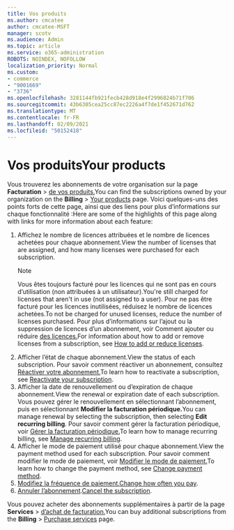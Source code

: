 ```yaml
---
title: Vos produits
ms.author: cmcatee
author: cmcatee-MSFT
manager: scotv
ms.audience: Admin
ms.topic: article
ms.service: o365-administration
ROBOTS: NOINDEX, NOFOLLOW
localization_priority: Normal
ms.custom:
- commerce
- "9001669"
- "3736"
ms.openlocfilehash: 3281144fb921fecb428d918e4f2996824b71f706
ms.sourcegitcommit: 43b6305cea25cc87ec2226a4f7de1f452671d762
ms.translationtype: MT
ms.contentlocale: fr-FR
ms.lasthandoff: 02/09/2021
ms.locfileid: "50152418"
---
```

# <a name="your-products"></a><span data-ttu-id="4b3d8-102">Vos produits</span><span class="sxs-lookup"><span data-stu-id="4b3d8-102">Your products</span></span>

<span data-ttu-id="4b3d8-103">Vous trouverez les abonnements de votre organisation sur la page **Facturation**  >  [de vos produits.](https://go.microsoft.com/fwlink/p/?linkid=842054)</span><span class="sxs-lookup"><span data-stu-id="4b3d8-103">You can find the subscriptions owned by your organization on the **Billing** > [Your products](https://go.microsoft.com/fwlink/p/?linkid=842054) page.</span></span> <span data-ttu-id="4b3d8-104">Voici quelques-uns des points forts de cette page, ainsi que des liens pour plus d’informations sur chaque fonctionnalité :</span><span class="sxs-lookup"><span data-stu-id="4b3d8-104">Here are some of the highlights of this page along with links for more information about each feature:</span></span>

1. <span data-ttu-id="4b3d8-105">Affichez le nombre de licences attribuées et le nombre de licences achetées pour chaque abonnement.</span><span class="sxs-lookup"><span data-stu-id="4b3d8-105">View the number of licenses that are assigned, and how many licenses were purchased for each subscription.</span></span>
    > [!NOTE]
    > <span data-ttu-id="4b3d8-106">Vous êtes toujours facturé pour les licences qui ne sont pas en cours d’utilisation (non attribuées à un utilisateur).</span><span class="sxs-lookup"><span data-stu-id="4b3d8-106">You're still charged for licenses that aren't in use (not assigned to a user).</span></span> <span data-ttu-id="4b3d8-107">Pour ne pas être facturé pour les licences inutilisées, réduisez le nombre de licences achetées.</span><span class="sxs-lookup"><span data-stu-id="4b3d8-107">To not be charged for unused licenses, reduce the number of licenses purchased.</span></span> <span data-ttu-id="4b3d8-108">Pour plus d’informations sur l’ajout ou la suppression de licences d’un abonnement, voir Comment ajouter ou réduire [des licences.](https://docs.microsoft.com/alchemyinsights/how-to-add-or-reduce-licenses)</span><span class="sxs-lookup"><span data-stu-id="4b3d8-108">For information about how to add or remove licenses from a subscription, see [How to add or reduce licenses](https://docs.microsoft.com/alchemyinsights/how-to-add-or-reduce-licenses).</span></span>
2. <span data-ttu-id="4b3d8-109">Afficher l’état de chaque abonnement.</span><span class="sxs-lookup"><span data-stu-id="4b3d8-109">View the status of each subscription.</span></span> <span data-ttu-id="4b3d8-110">Pour savoir comment réactiver un abonnement, consultez [Réactiver votre abonnement.](reactivate-your-subscription.md)</span><span class="sxs-lookup"><span data-stu-id="4b3d8-110">To learn how to reactivate a subscription, see [Reactivate your subscription](reactivate-your-subscription.md).</span></span>
3. <span data-ttu-id="4b3d8-111">Afficher la date de renouvellement ou d’expiration de chaque abonnement.</span><span class="sxs-lookup"><span data-stu-id="4b3d8-111">View the renewal or expiration date of each subscription.</span></span> <span data-ttu-id="4b3d8-112">Vous pouvez gérer le renouvellement en sélectionnant l’abonnement, puis en sélectionnant **Modifier la facturation périodique.**</span><span class="sxs-lookup"><span data-stu-id="4b3d8-112">You can manage renewal by selecting the subscription, then selecting **Edit recurring billing**.</span></span> <span data-ttu-id="4b3d8-113">Pour savoir comment gérer la facturation périodique, voir [Gérer la facturation périodique.](manage-auto-renewal.md)</span><span class="sxs-lookup"><span data-stu-id="4b3d8-113">To learn how to manage recurring billing, see [Manage recurring billing](manage-auto-renewal.md).</span></span>
4. <span data-ttu-id="4b3d8-114">Afficher le mode de paiement utilisé pour chaque abonnement.</span><span class="sxs-lookup"><span data-stu-id="4b3d8-114">View the payment method used for each subscription.</span></span> <span data-ttu-id="4b3d8-115">Pour savoir comment modifier le mode de paiement, voir [Modifier le mode de paiement.](change-payment-method.md)</span><span class="sxs-lookup"><span data-stu-id="4b3d8-115">To learn how to change the payment method, see [Change payment method](change-payment-method.md).</span></span>
5. <span data-ttu-id="4b3d8-116">[Modifiez la fréquence de paiement.](change-how-often-you-pay.md)</span><span class="sxs-lookup"><span data-stu-id="4b3d8-116">[Change how often you pay](change-how-often-you-pay.md).</span></span>
6. <span data-ttu-id="4b3d8-117">[Annuler l’abonnement](https://go.microsoft.com/fwlink/?linkid=2119113).</span><span class="sxs-lookup"><span data-stu-id="4b3d8-117">[Cancel the subscription](https://go.microsoft.com/fwlink/?linkid=2119113).</span></span>

<span data-ttu-id="4b3d8-118">Vous pouvez acheter des abonnements supplémentaires à partir de la page **Services**  >  [d’achat de facturation.](https://go.microsoft.com/fwlink/p/?linkid=868433)</span><span class="sxs-lookup"><span data-stu-id="4b3d8-118">You can buy additional subscriptions from the **Billing** > [Purchase services](https://go.microsoft.com/fwlink/p/?linkid=868433) page.</span></span>